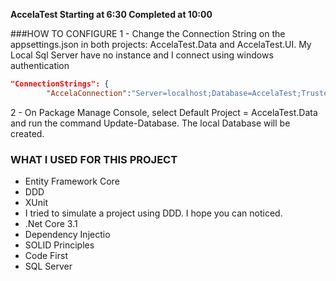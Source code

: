 **AccelaTest Starting at 6:30 Completed at 10:00**

###HOW TO CONFIGURE
1 - Change the Connection String on the appsettings.json in both projects: AccelaTest.Data and AccelaTest.UI.  My Local Sql Server have no instance and I connect using windows authentication 
```Json
"ConnectionStrings": { 
        "AccelaConnection":"Server=localhost;Database=AccelaTest;Trusted_Connection=True;MultipleActiveResultSets=true" },

```
2 - On Package Manage Console, select Default Project = AccelaTest.Data and run the command Update-Database. The local Database will be created.
### WHAT I USED FOR THIS PROJECT

- Entity Framework Core
- DDD
- XUnit 
- I tried to simulate a project using DDD. I hope you can noticed.
- .Net Core 3.1
- Dependency Injectio
- SOLID Principles
- Code First
- SQL Server
